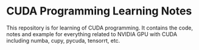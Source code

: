 # CUDA Programming Learning Notes

This repository is for learning of CUDA programming. It contains the code, notes and example for everything related to NVIDIA GPU with CUDA including numba, cupy, pycuda, tensorrt, etc.
